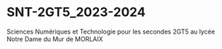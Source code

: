 # SNT-2GT5_2023-2024
Sciences Numériques et Technologie pour les secondes 2GT5 au lycée Notre Dame du Mur de MORLAIX
